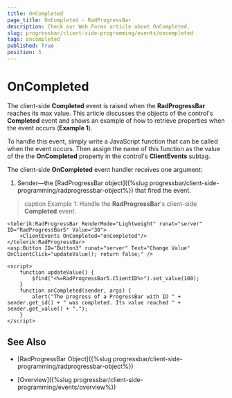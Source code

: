 ```yaml
---
title: OnCompleted
page_title: OnCompleted - RadProgressBar
description: Check our Web Forms article about OnCompleted.
slug: progressbar/client-side-programming/events/oncompleted
tags: oncompleted
published: True
position: 5
---
```


# OnCompleted

The client-side **Completed** event is raised when the **RadProgressBar** reaches its max value.	This article discusses the objects of the control's **Completed** event and shows	an example of how to retrieve properties when the event occurs (**Example 1**).

To handle this event, simply write a JavaScript function that can be called when the event occurs. Then assign the name of this function as the	value of the the **OnCompleted** property in the control's **ClientEvents** subtag.

The client-side **OnCompleted** event handler receives one argument:

1. Sender—the [RadProgressBar object]({%slug progressbar/client-side-programming/radprogressbar-object%}) that fired the event.

>caption Example 1: Handle the **RadProgressBar**'s client-side **Completed** event.

````ASP.NET
<telerik:RadProgressBar RenderMode="Lightweight" runat="server" ID="RadProgressBar5" Value="30">
	<ClientEvents OnCompleted="onCompleted"/>
</telerik:RadProgressBar>
<asp:Button ID="Button3" runat="server" Text="Change Value" OnClientClick="updateValue(); return false;" />

<script>
	function updateValue() {
		$find("<%=RadProgressBar5.ClientID%>").set_value(100);
	}
	function onCompleted(sender, args) {
		alert("The progress of a ProgressBar with ID " + sender.get_id() + " was completed. Its value reached " + sender.get_value() + ".");
	}
</script>
````


## See Also

 * [RadProgressBar Object]({%slug progressbar/client-side-programming/radprogressbar-object%})

 * [Overview]({%slug progressbar/client-side-programming/events/overview%})
